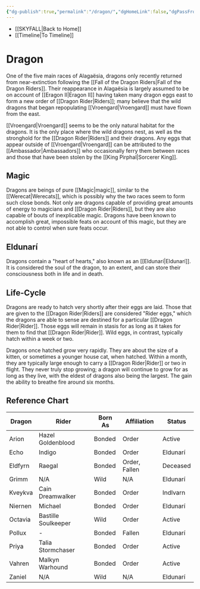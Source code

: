 ```yaml
---
{"dg-publish":true,"permalink":"/dragon/","dgHomeLink":false,"dgPassFrontmatter":false}
---
```


- [[SKYFALL|Back to Home]]
- [[Timeline|To Timeline]]

# Dragon
One of the five main races of Alagaësia, dragons only recently returned from near-extinction following the [[Fall of the Dragon Riders|Fall of the Dragon Riders]]. Their reappearance in Alagaësia is largely assumed to be on account of [[Eragon II|Eragon II]] having taken many dragon eggs east to form a new order of [[Dragon Rider|Riders]]; many believe that the wild dragons that began repopulating [[Vroengard|Vroengard]] must have flown from the east. 

[[Vroengard|Vroengard]] seems to be the only natural habitat for the dragons. It is the only place where the wild dragons nest, as well as the stronghold for the [[Dragon Rider|Riders]] and their dragons. Any eggs that appear outside of [[Vroengard|Vroengard]] can be attributed to the [[Ambassador|Ambassadors]] who occasionally ferry them between races and those that have been stolen by the [[King Pirphal|Sorcerer King]]. 

## Magic
Dragons are beings of pure [[Magic|magic]], similar to the [[Werecat|Werecats]], which is possibly why the two races seem to form such close bonds. Not only are dragons capable of providing great amounts of energy to magicians and [[Dragon Rider|Riders]], but they are also capable of bouts of inexplicable magic. Dragons have been known to accomplish great, impossible feats on account of this magic, but they are not able to control when sure feats occur. 

## Eldunarí
Dragons contain a "heart of hearts," also known as an [[Eldunarí|Eldunarí]]. It is considered the soul of the dragon, to an extent, and can store their consciousness both in life and in death. 

## Life-Cycle
Dragons are ready to hatch very shortly after their eggs are laid. Those that are given to the [[Dragon Rider|Riders]] are considered "Rider eggs," which the dragons are able to sense are destined for a particular [[Dragon Rider|Rider]]. Those eggs will remain in stasis for as long as it takes for them to find that [[Dragon Rider|Rider]]. Wild eggs, in contrast, typically hatch within a week or two.

Dragons once hatched grow very rapidly. They are about the size of a kitten, or sometimes a younger house cat, when hatched. Within a month, they are typically large enough to carry a [[Dragon Rider|Rider]] or two in flight. They never truly stop growing; a dragon will continue to grow for as long as they live, with the eldest of dragons also being the largest. The gain the ability to breathe fire around six months. 

## Reference Chart
| Dragon  | Rider               | Born As | Affiliation   | Status   |
| ------- | ------------------- | ------- | ------------- | -------- |
| Arion   | Hazel Goldenblood   | Bonded  | Order         | Active   |
| Echo    | Indigo              | Bonded  | Order         | Eldunarí |
| Eldfyrn | Raegal              | Bonded  | Order, Fallen | Deceased |
| Grimm   | N/A                 | Wild    | N/A           | Eldunarí |
| Kveykva | Cain Dreamwalker    | Bonded  | Order         | Indlvarn |
| Niernen | Michael             | Bonded  | Order         | Eldunarí |
| Octavia | Bastille Soulkeeper | Wild    | Order         | Active   |
| Pollux  | \-                  | Bonded  | Fallen        | Eldunarí |
| Priya   | Talia Stormchaser   | Bonded  | Order         | Active   |
| Vahren  | Malkyn Warhound     | Bonded  | Order         | Active   |
| Zaniel  | N/A                 | Wild    | N/A           | Eldunarí |
